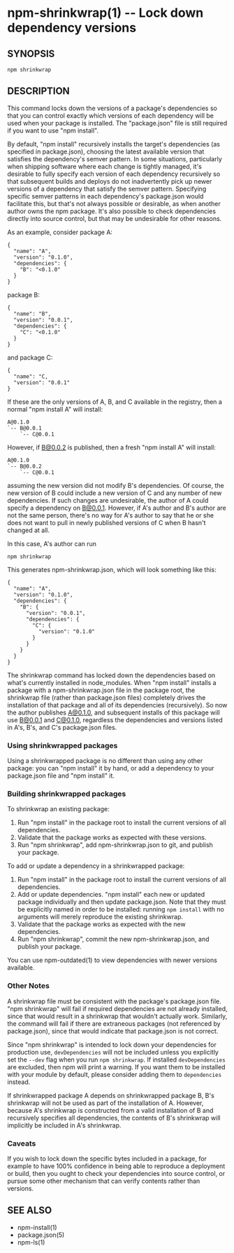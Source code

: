 npm-shrinkwrap(1) -- Lock down dependency versions
=====================================================














































<extoc></extoc>

## SYNOPSIS

    npm shrinkwrap

## DESCRIPTION

This command locks down the versions of a package's dependencies so
that you can control exactly which versions of each dependency will be
used when your package is installed. The "package.json" file is still
required if you want to use "npm install".

By default, "npm install" recursively installs the target's
dependencies (as specified in package.json), choosing the latest
available version that satisfies the dependency's semver pattern. In
some situations, particularly when shipping software where each change
is tightly managed, it's desirable to fully specify each version of
each dependency recursively so that subsequent builds and deploys do
not inadvertently pick up newer versions of a dependency that satisfy
the semver pattern. Specifying specific semver patterns in each
dependency's package.json would facilitate this, but that's not always
possible or desirable, as when another author owns the npm package.
It's also possible to check dependencies directly into source control,
but that may be undesirable for other reasons.

As an example, consider package A:

    {
      "name": "A",
      "version": "0.1.0",
      "dependencies": {
        "B": "<0.1.0"
      }
    }

package B:

    {
      "name": "B",
      "version": "0.0.1",
      "dependencies": {
        "C": "<0.1.0"
      }
    }

and package C:

    {
      "name": "C,
      "version": "0.0.1"
    }

If these are the only versions of A, B, and C available in the
registry, then a normal "npm install A" will install:

    A@0.1.0
    `-- B@0.0.1
        `-- C@0.0.1

However, if B@0.0.2 is published, then a fresh "npm install A" will
install:

    A@0.1.0
    `-- B@0.0.2
        `-- C@0.0.1

assuming the new version did not modify B's dependencies. Of course,
the new version of B could include a new version of C and any number
of new dependencies. If such changes are undesirable, the author of A
could specify a dependency on B@0.0.1. However, if A's author and B's
author are not the same person, there's no way for A's author to say
that he or she does not want to pull in newly published versions of C
when B hasn't changed at all.

In this case, A's author can run

    npm shrinkwrap

This generates npm-shrinkwrap.json, which will look something like this:

    {
      "name": "A",
      "version": "0.1.0",
      "dependencies": {
        "B": {
          "version": "0.0.1",
          "dependencies": {
            "C": {
              "version": "0.1.0"
            }
          }
        }
      }
    }

The shrinkwrap command has locked down the dependencies based on
what's currently installed in node_modules.  When "npm install"
installs a package with a npm-shrinkwrap.json file in the package
root, the shrinkwrap file (rather than package.json files) completely
drives the installation of that package and all of its dependencies
(recursively).  So now the author publishes A@0.1.0, and subsequent
installs of this package will use B@0.0.1 and C@0.1.0, regardless the
dependencies and versions listed in A's, B's, and C's package.json
files.


### Using shrinkwrapped packages

Using a shrinkwrapped package is no different than using any other
package: you can "npm install" it by hand, or add a dependency to your
package.json file and "npm install" it.

### Building shrinkwrapped packages

To shrinkwrap an existing package:

1. Run "npm install" in the package root to install the current
   versions of all dependencies.
2. Validate that the package works as expected with these versions.
3. Run "npm shrinkwrap", add npm-shrinkwrap.json to git, and publish
   your package.

To add or update a dependency in a shrinkwrapped package:

1. Run "npm install" in the package root to install the current
   versions of all dependencies.
2. Add or update dependencies. "npm install" each new or updated
   package individually and then update package.json.  Note that they
   must be explicitly named in order to be installed: running `npm
   install` with no arguments will merely reproduce the existing
   shrinkwrap.
3. Validate that the package works as expected with the new
   dependencies.
4. Run "npm shrinkwrap", commit the new npm-shrinkwrap.json, and
   publish your package.

You can use npm-outdated(1) to view dependencies with newer versions
available.

### Other Notes

A shrinkwrap file must be consistent with the package's package.json
file. "npm shrinkwrap" will fail if required dependencies are not
already installed, since that would result in a shrinkwrap that
wouldn't actually work. Similarly, the command will fail if there are
extraneous packages (not referenced by package.json), since that would
indicate that package.json is not correct.

Since "npm shrinkwrap" is intended to lock down your dependencies for
production use, `devDependencies` will not be included unless you
explicitly set the `--dev` flag when you run `npm shrinkwrap`.  If
installed `devDependencies` are excluded, then npm will print a
warning.  If you want them to be installed with your module by
default, please consider adding them to `dependencies` instead.

If shrinkwrapped package A depends on shrinkwrapped package B, B's
shrinkwrap will not be used as part of the installation of A. However,
because A's shrinkwrap is constructed from a valid installation of B
and recursively specifies all dependencies, the contents of B's
shrinkwrap will implicitly be included in A's shrinkwrap.

### Caveats

If you wish to lock down the specific bytes included in a package, for
example to have 100% confidence in being able to reproduce a
deployment or build, then you ought to check your dependencies into
source control, or pursue some other mechanism that can verify
contents rather than versions.

## SEE ALSO

* npm-install(1)
* package.json(5)
* npm-ls(1)
